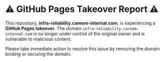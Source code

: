 # ⚠️ GitHub Pages Takeover Report ⚠️

This repository, **infra-reliability.careem-internal.com**, is experiencing a **GitHub Pages takeover**. The domain `infra-reliability.careem-internal.com` is no longer under control of the original owner and is vulnerable to malicious content.

Please take immediate action to resolve this issue by removing the domain binding or securing the domain.
